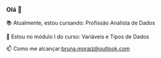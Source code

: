 ### Olá 👋

📚 Atualmente, estou cursando: Profissão Analista de Dados

🌱 Estou no módulo I do curso: Variáveis e Tipos de Dados

📫 Como me alcançar:bruna.moraiz@outlook.com

